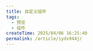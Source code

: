 ```yaml
---
title: 自定义组件
tags:
  - 预览
  - 组件
createTime: 2025/04/06 16:25:40
permalink: /article/iydv944j/
---
```


<CustomComponent />
